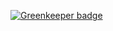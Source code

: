 

[![Greenkeeper badge](https://badges.greenkeeper.io/tyscorp/webpack-subresource-integrity-53.svg)](https://greenkeeper.io/)